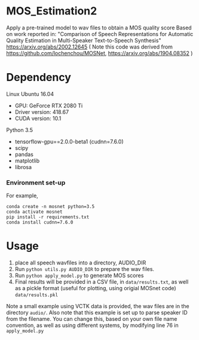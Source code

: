 # MOS_Estimation2
Apply a pre-trained model to wav files to obtain a MOS quality score
Based on work reported in: "Comparison of Speech Representations for Automatic Quality Estimation in Multi-Speaker Text-to-Speech Synthesis"
https://arxiv.org/abs/2002.12645
( Note this code was derived from https://github.com/lochenchou/MOSNet, https://arxiv.org/abs/1904.08352 )


# Dependency
Linux Ubuntu 16.04
- GPU: GeForce RTX 2080 Ti
- Driver version: 418.67
- CUDA version: 10.1

Python 3.5
- tensorflow-gpu==2.0.0-beta1 (cudnn=7.6.0)
- scipy
- pandas
- matplotlib
- librosa

### Environment set-up
For example,
```
conda create -n mosnet python=3.5
conda activate mosnet
pip install -r requirements.txt
conda install cudnn=7.6.0
```

# Usage
1. place all speech wavfiles into a directory, AUDIO_DIR
2. Run `python utils.py AUDIO_DIR` to prepare the wav files. 
3. Run `python apply_model.py` to generate MOS scores
4. Final results will be provided in a CSV file, in `data/results.txt`, as well as a pickle format (useful for plotting, using origial MOSnet code) `data/results.pkl`

Note a small example using VCTK data is provided, the wav files are in the directory `audio/`. Also note that this example is set up to parse speaker ID from the filename. You can change this, based on your own file name convention, as well as using different systems, by modifying line 76 in `apply_model.py`